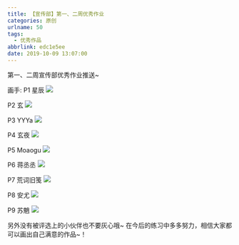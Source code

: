 ```yaml
---
title: 【宣传部】第一、二周优秀作业
categories: 原创
urlname: 50
tags:
  - 优秀作品
abbrlink: edc1e5ee
date: 2019-10-09 13:07:00
---
```

<!--markdown-->第一、二周宣传部优秀作业推送~
画手:
P1 星辰
[![](https://ae01.alicdn.com/kf/H223a2424f79f4370aa3a52099499b856u.jpg)](https://ae01.alicdn.com/kf/H223a2424f79f4370aa3a52099499b856u.jpg)

P2 玄
[![](https://ae01.alicdn.com/kf/H1b12a3f3a5e34d1fa3e5b9fb95bffd62e.jpg)](https://ae01.alicdn.com/kf/H1b12a3f3a5e34d1fa3e5b9fb95bffd62e.jpg)

P3 YYYa
[![](https://ae01.alicdn.com/kf/H2ce6be8fdb2e4a759d10b65403bc4aaeD.jpg)](https://ae01.alicdn.com/kf/H2ce6be8fdb2e4a759d10b65403bc4aaeD.jpg)

P4 玄夜
[![](https://ae01.alicdn.com/kf/H06d4b7f70d414f569dcba2768bd4bc15Q.jpg)](https://ae01.alicdn.com/kf/H06d4b7f70d414f569dcba2768bd4bc15Q.jpg)

P5 Moaogu
[![](https://ae01.alicdn.com/kf/H1a11a25e88804c51b2185990e6d7c988H.jpg)](https://ae01.alicdn.com/kf/H1a11a25e88804c51b2185990e6d7c988H.jpg)

P6 蒋丞丞
[![](https://ae01.alicdn.com/kf/H4223579a60ee4e51bdd85ebb1906c6ba0.jpg)](https://ae01.alicdn.com/kf/H4223579a60ee4e51bdd85ebb1906c6ba0.jpg)

P7 荒词旧笺
[![](https://ae01.alicdn.com/kf/H7e2b65962e7d4118a86709ff198250abF.jpg)](https://ae01.alicdn.com/kf/H7e2b65962e7d4118a86709ff198250abF.jpg)

P8 安尤
[![](https://ae01.alicdn.com/kf/H9ae42e283cda4733b4997a497a6168fdW.jpg)](https://ae01.alicdn.com/kf/H9ae42e283cda4733b4997a497a6168fdW.jpg)

P9 苏魈
[![](https://ae01.alicdn.com/kf/Hc074bed5f9e146c28c21f1860727ae26v.jpg)](https://ae01.alicdn.com/kf/Hc074bed5f9e146c28c21f1860727ae26v.jpg)

另外没有被评选上的小伙伴也不要灰心哦~
在今后的练习中多多努力，相信大家都可以画出自己满意的作品~！